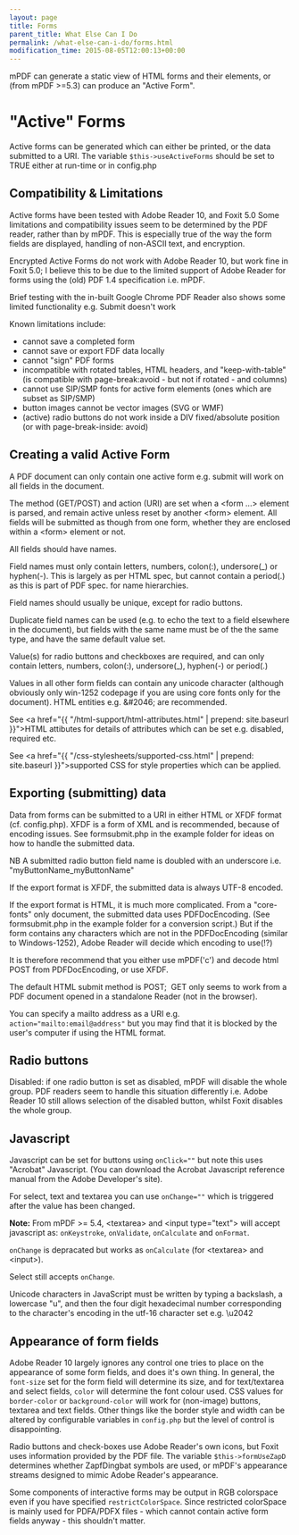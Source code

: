 ```yaml
---
layout: page
title: Forms
parent_title: What Else Can I Do
permalink: /what-else-can-i-do/forms.html
modification_time: 2015-08-05T12:00:13+00:00
---
```


mPDF can generate a static view of HTML forms and their elements, or (from mPDF &gt;=5.3) can produce an "Active Form".

# "Active" Forms

Active forms can be generated which can either be printed, or the data submitted to a URI. The variable <code>$this-&gt;useActiveForms</code> should be set to <span class="smallblock">TRUE</span> either at run-time or in <span class="filename">config.php</span>

## Compatibility &amp; Limitations

Active forms have been tested with Adobe Reader 10, and Foxit 5.0 Some limitations and compatibility issues seem to be determined by the PDF reader, rather than by mPDF. This is especially true of the way the form fields are displayed, handling of non-ASCII text, and encryption.

Encrypted Active Forms do not work with Adobe Reader 10, but work fine in Foxit 5.0; I believe this to be due to the limited support of Adobe Reader for forms using the (old) PDF 1.4 specification i.e. mPDF.

Brief testing with the in-built Google Chrome PDF Reader also shows some limited functionality e.g. Submit doesn't work

Known limitations include:

<ul>
<li>cannot save a completed form</li>
<li>cannot save or export FDF data locally</li>
<li>cannot "sign" PDF forms</li>
<li>incompatible with rotated tables, HTML headers, and "keep-with-table" (is compatible with page-break:avoid - but not if rotated - and columns)</li>
<li>cannot use SIP/SMP fonts for active form elements (ones which are subset as SIP/SMP)</li>
<li>button images cannot be vector images (SVG or WMF)</li>
<li>(active) radio buttons do not work inside a DIV fixed/absolute position (or with page-break-inside: avoid)</li>
</ul>

## Creating a valid Active Form

A PDF document can only contain one active form e.g. submit will work on all fields in the document.

The method (GET/POST) and action (URI) are set when a &lt;form ...&gt; element is parsed, and remain active unless reset by another &lt;form&gt; element. All fields will be submitted as though from one form, whether they are enclosed within a &lt;form&gt; element or not.

All fields should have names.

Field names must only contain letters, numbers, colon(:), undersore(_) or hyphen(-). This is largely as per HTML spec, but cannot contain a period(.) as this is part of PDF spec. for name hierarchies.

Field names should usually be unique, except for radio buttons.

Duplicate field names can be used (e.g. to echo the text to a field elsewhere in the document), but fields with the same name must be of the the same type, and have the same default value set.

Value(s) for radio buttons and checkboxes are required, and can only contain letters, numbers, colon(:), undersore(_), hyphen(-) or period(.)

Values in all other form fields can contain any unicode character (although obviously only win-1252 codepage if you are using core fonts only for the document). HTML entities e.g. &amp;#2046; are recommended.

See <a href="{{ "/html-support/html-attributes.html" | prepend: site.baseurl }}">HTML attibutes</a> for details of attributes which can be set e.g. disabled, required etc.

See <a href="{{ "/css-stylesheets/supported-css.html" | prepend: site.baseurl }}">supported CSS</a> for style properties which can be applied.

## Exporting (submitting) data

Data from forms can be submitted to a URI in either HTML or XFDF format (cf. <span class="filename">config.php</span>). XFDF is a form of XML and is recommended, because of encoding issues. See <span class="filename">formsubmit.php</span> in the example folder for ideas on how to handle the submitted data.

NB A submitted radio button field name is doubled with an underscore i.e. "myButtonName_myButtonName"

If the export format is XFDF, the submitted data is always UTF-8 encoded.

If the export format is HTML, it is much more complicated. From a "core-fonts" only document, the submitted data uses PDFDocEncoding. (See <span class="filename">formsubmit.php</span> in the example folder for a conversion script.) But if the form contains any characters which are not in the PDFDocEncoding (similar to Windows-1252), Adobe Reader will decide which encoding to use(!?)

It is therefore recommend that you either use mPDF('c') and decode html POST from PDFDocEncoding, or use XFDF.

The default HTML submit method is POST;&nbsp; GET only seems to work from a PDF document opened in a standalone Reader (not in the browser).

You can specify a mailto address as a URI e.g. <code>action="mailto:email@address"</code> but you may find that it is blocked by the user's computer if using the HTML format.

## Radio buttons

Disabled: if one radio button is set as disabled, mPDF will disable the whole group. PDF readers seem to handle this situation differently i.e. Adobe Reader 10 still allows selection of the disabled button, whilst Foxit disables the whole group.

## Javascript

Javascript can be set for buttons using <code>onClick=""</code> but note this uses "Acrobat" Javascript. (You can download the Acrobat Javascript reference manual from the Adobe Developer's site).

For select, text and textarea you can use <code>onChange=""</code> which is triggered after the value has been changed.

<div class="alert alert-info" role="alert"><strong>Note:</strong> From mPDF &gt;= 5.4, &lt;textarea&gt; and &lt;input type="text"&gt; will accept javascript as: <code>onKeystroke</code>, <code>onValidate</code>, <code>onCalculate</code> and <code>onFormat</code>.

<code>onChange</code> is depracated but works as <code>onCalculate</code> (for &lt;textarea&gt; and &lt;input&gt;).

Select still accepts <code>onChange</code>.</div>

Unicode characters in JavaScript must be written by typing a backslash, a lowercase "u", and then the four digit hexadecimal number corresponding to the character's encoding in the utf-16 character set e.g. \u2042

## Appearance of form fields

Adobe Reader 10 largely ignores any control one tries to place on the appearance of some form fields, and does it's own thing. In general, the <code>font-size</code> set for the form field will determine its size, and for text/textarea and select fields, <code>color</code> will determine the font colour used. CSS values for <code>border-color</code> or <code>background-color</code> will work for (non-image) buttons, textarea and text fields. Other things like the border style and width can be altered by configurable variables in <span class="filename"><code>config.php</code></span> but the level of control is disappointing.

Radio buttons and check-boxes use Adobe Reader's own icons, but Foxit uses information provided by the PDF file. The variable <code>$this-&gt;formUseZapD</code> determines whether ZapfDingbat symbols are used, or mPDF's appearance streams designed to mimic Adobe Reader's appearance.

Some components of interactive forms may be output in RGB colorspace even if you have specified <code>restrictColorSpace</code>. Since restricted colorSpace is mainly used for PDFA/PDFX files - which cannot contain active form fields anyway - this shouldn't matter.

